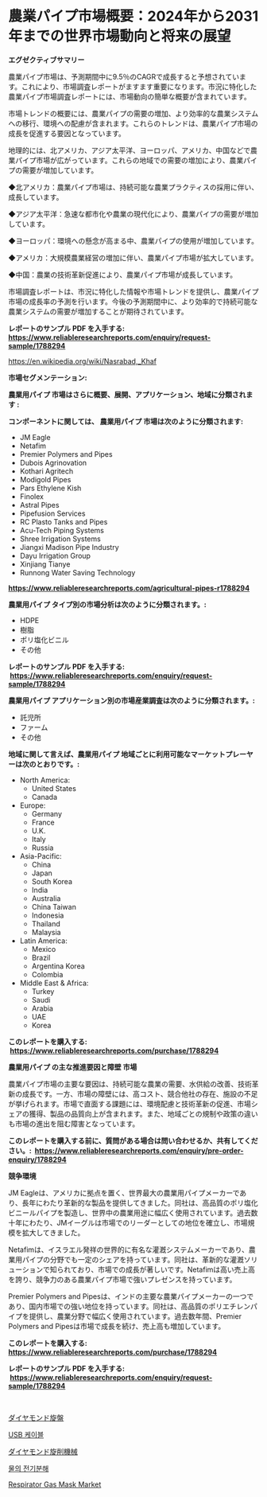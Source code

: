 <p><h1>農業パイプ市場概要：2024年から2031年までの世界市場動向と将来の展望</h1></p><p><strong>エグゼクティブサマリー</strong></p>
<p><p>農業パイプ市場は、予測期間中に9.5％のCAGRで成長すると予想されています。これにより、市場調査レポートがますます重要になります。市況に特化した農業パイプ市場調査レポートには、市場動向の簡単な概要が含まれています。</p><p>市場トレンドの概要には、農業パイプの需要の増加、より効率的な農業システムへの移行、環境への配慮が含まれます。これらのトレンドは、農業パイプ市場の成長を促進する要因となっています。</p><p>地理的には、北アメリカ、アジア太平洋、ヨーロッパ、アメリカ、中国などで農業パイプ市場が広がっています。これらの地域での需要の増加により、農業パイプの需要が増加しています。</p><p>◆北アメリカ：農業パイプ市場は、持続可能な農業プラクティスの採用に伴い、成長しています。</p><p>◆アジア太平洋：急速な都市化や農業の現代化により、農業パイプの需要が増加しています。</p><p>◆ヨーロッパ：環境への懸念が高まる中、農業パイプの使用が増加しています。</p><p>◆アメリカ：大規模農業経営の増加に伴い、農業パイプ市場が拡大しています。</p><p>◆中国：農業の技術革新促進により、農業パイプ市場が成長しています。</p><p>市場調査レポートは、市況に特化した情報や市場トレンドを提供し、農業パイプ市場の成長率の予測を行います。今後の予測期間中に、より効率的で持続可能な農業システムの需要が増加することが期待されています。</p></p>
<p><strong>レポートのサンプル PDF を入手する: <a href="https://www.reliableresearchreports.com/enquiry/request-sample/1788294">https://www.reliableresearchreports.com/enquiry/request-sample/1788294</a></strong></p>
<p><a href="https://en.wikipedia.org/wiki/Nasrabad,_Khaf">https://en.wikipedia.org/wiki/Nasrabad,_Khaf</a></p>
<p><strong>市場セグメンテーション:</strong></p>
<p><strong> 農業用パイプ 市場はさらに概要、展開、アプリケーション、地域に分類されます :</strong></p>
<p><strong>コンポーネントに関しては、 農業用パイプ 市場は次のように分類されます: &nbsp;</strong></p>
<p><ul><li>JM Eagle</li><li>Netafim</li><li>Premier Polymers and Pipes</li><li>Dubois Agrinovation</li><li>Kothari Agritech</li><li>Modigold Pipes</li><li>Pars Ethylene Kish</li><li>Finolex</li><li>Astral Pipes</li><li>Pipefusion Services</li><li>RC Plasto Tanks and Pipes</li><li>Acu-Tech Piping Systems</li><li>Shree Irrigation Systems</li><li>Jiangxi Madison Pipe Industry</li><li>Dayu Irrigation Group</li><li>Xinjiang Tianye</li><li>Runnong Water Saving Technology</li></ul></p>
<p><strong><a href="https://www.reliableresearchreports.com/agricultural-pipes-r1788294">https://www.reliableresearchreports.com/agricultural-pipes-r1788294</a></strong></p>
<p><strong> 農業用パイプ タイプ別の市場分析は次のように分類されます。:</strong></p>
<p><ul><li>HDPE</li><li>樹脂</li><li>ポリ塩化ビニル</li><li>その他</li></ul></p>
<p><strong>レポートのサンプル PDF を入手する: &nbsp;<a href="https://www.reliableresearchreports.com/enquiry/request-sample/1788294">https://www.reliableresearchreports.com/enquiry/request-sample/1788294</a></strong></p>
<p><strong> 農業用パイプ アプリケーション別の市場産業調査は次のように分類されます。:</strong></p>
<p><ul><li>託児所</li><li>ファーム</li><li>その他</li></ul></p>
<p><strong>地域に関して言えば、農業用パイプ 地域ごとに利用可能なマーケットプレーヤーは次のとおりです。:</strong></p>
<p><ul>
    <li>
        North America:
        <ul>
            <li>United States</li>
            <li>Canada</li>
        </ul>
    </li>
    <li>
        Europe:
        <ul>
            <li>Germany</li>
            <li>France</li>
            <li>U.K.</li>
            <li>Italy</li>
            <li>Russia</li>
        </ul>
    </li>
    <li>
        Asia-Pacific:
        <ul>
            <li>China</li>
            <li>Japan</li>
            <li>South Korea</li>
            <li>India</li>
            <li>Australia</li>
            <li>China Taiwan</li>
            <li>Indonesia</li>
            <li>Thailand</li>
            <li>Malaysia</li>
        </ul>
    </li>
    <li>
        Latin America:
        <ul>
            <li>Mexico</li>
            <li>Brazil</li>
            <li>Argentina Korea</li>
            <li>Colombia</li>
        </ul>
    </li>
    <li>
        Middle East & Africa:
        <ul>
            <li>Turkey</li>
            <li>Saudi</li>
            <li>Arabia</li>
            <li>UAE</li>
            <li>Korea</li>
        </ul>
    </li>
    </ul></p>
<p><strong>このレポートを購入する: &nbsp;<a href="https://www.reliableresearchreports.com/purchase/1788294">https://www.reliableresearchreports.com/purchase/1788294</a></strong></p>
<p><strong>農業用パイプ の主な推進要因と障壁 市場</strong></p>
<p><p>農業パイプ市場の主要な要因は、持続可能な農業の需要、水供給の改善、技術革新の成長です。一方、市場の障壁には、高コスト、競合他社の存在、施設の不足が挙げられます。市場で直面する課題には、環境配慮と技術革新の促進、市場シェアの獲得、製品の品質向上が含まれます。また、地域ごとの規制や政策の違いも市場の進出を阻む障害となっています。</p></p>
<p><strong>このレポートを購入する前に、質問がある場合は問い合わせるか、共有してください。:&nbsp; <a href="https://www.reliableresearchreports.com/enquiry/pre-order-enquiry/1788294">https://www.reliableresearchreports.com/enquiry/pre-order-enquiry/1788294</a></strong></p>
<p><strong>競争環境</strong></p>
<p><p>JM Eagleは、アメリカに拠点を置く、世界最大の農業用パイプメーカーであり、長年にわたり革新的な製品を提供してきました。同社は、高品質のポリ塩化ビニールパイプを製造し、世界中の農業用途に幅広く使用されています。過去数十年にわたり、JMイーグルは市場でのリーダーとしての地位を確立し、市場規模を拡大してきました。</p><p>Netafimは、イスラエル発祥の世界的に有名な灌漑システムメーカーであり、農業用パイプの分野でも一定のシェアを持っています。同社は、革新的な灌漑ソリューションで知られており、市場での成長が著しいです。Netafimは高い売上高を誇り、競争力のある農業パイプ市場で強いプレゼンスを持っています。</p><p>Premier Polymers and Pipesは、インドの主要な農業パイプメーカーの一つであり、国内市場での強い地位を持っています。同社は、高品質のポリエチレンパイプを提供し、農業分野で幅広く使用されています。過去数年間、Premier Polymers and Pipesは市場で成長を続け、売上高も増加しています。</p></p>
<p><strong>このレポートを購入する: &nbsp; <a href="https://www.reliableresearchreports.com/purchase/1788294">https://www.reliableresearchreports.com/purchase/1788294</a></strong></p>
<p><strong>レポートのサンプル PDF を入手する: &nbsp;<a href="https://www.reliableresearchreports.com/enquiry/request-sample/1788294">https://www.reliableresearchreports.com/enquiry/request-sample/1788294</a></strong><strong></strong></p>
<p>&nbsp;</p>
<p><p><a href="https://medium.com/@khkjaxbn36/2024%E5%B9%B4%E3%81%8B%E3%82%892031%E5%B9%B4%E3%81%BE%E3%81%A7%E3%81%AE%E3%83%80%E3%82%A4%E3%83%A4%E3%83%A2%E3%83%B3%E3%83%89%E3%82%BF%E3%83%BC%E3%83%8B%E3%83%B3%E3%82%B0%E6%97%8B%E7%9B%A4%E5%B8%82%E5%A0%B4%E3%81%AE%E6%88%90%E9%95%B7%E8%A6%8B%E9%80%9A%E3%81%97%E3%81%AF-%E5%B8%82%E5%A0%B4%E3%81%AE%E3%83%88%E3%83%AC%E3%83%B3%E3%83%89%E5%88%86%E6%9E%90%E3%81%AB%E3%82%88%E3%81%A3%E3%81%A6%E3%82%A2%E3%83%97%E3%83%AA%E3%82%B1%E3%83%BC%E3%82%B7%E3%83%A7%E3%83%B3-%E5%9C%B0%E5%9F%9F%E3%81%AE%E8%A6%8B%E9%80%9A%E3%81%97%E3%81%A8%E5%8F%8E%E7%9B%8A%E3%81%8C9-5-%E3%81%AEcagr%E3%81%A7%E6%8E%A8%E5%AE%9A%E3%81%95%E3%82%8C%E3%81%A6%E3%81%84%E3%81%BE%E3%81%99-ee14070d307f">ダイヤモンド旋盤</a></p><p><a href="https://medium.com/@mujgankortalih/usb-%EC%BC%80%EC%9D%B4%EB%B8%94-%EC%8B%9C%EC%9E%A5-%EC%A0%90%EC%9C%A0%EC%9C%A8-%EB%B0%8F-%EC%8B%9C%EC%9E%A5-%EB%B6%84%EC%84%9D-%EC%84%B1%EC%9E%A5-%EB%8F%99%ED%96%A5-%EB%B0%8F-2024%EB%85%84-2031%EB%85%84-%EA%B8%B0%EA%B0%84-%EC%98%88%EC%B8%A1-447ab8c1d857">USB 케이블</a></p><p><a href="https://medium.com/@khkjaxbn36/%E3%82%B0%E3%83%AD%E3%83%BC%E3%83%90%E3%83%AB%E3%83%80%E3%82%A4%E3%83%A4%E3%83%A2%E3%83%B3%E3%83%89%E3%82%BF%E3%83%BC%E3%83%8B%E3%83%B3%E3%82%B0%E3%83%9E%E3%82%B7%E3%83%B3%E5%B8%82%E5%A0%B4%E3%81%AF-2024%E5%B9%B4%E3%81%8B%E3%82%892031%E5%B9%B4%E3%81%BE%E3%81%A7%E3%81%AE%E6%9C%9F%E9%96%93%E3%81%AB-%E5%B9%B4%E5%B9%B3%E5%9D%87%E6%88%90%E9%95%B7%E7%8E%876-3-%E3%81%A7%E6%88%90%E9%95%B7%E3%81%99%E3%82%8B%E3%81%A8%E4%BA%88%E6%B8%AC%E3%81%95%E3%82%8C%E3%81%A6%E3%81%84%E3%81%BE%E3%81%99-74939f6967b4">ダイヤモンド旋削機械</a></p><p><a href="https://github.com/giancarlo642004/Market-Research-Report-List-2/blob/main/217283133772.md">물의 전기분해</a></p><p><a href="https://medium.com/@liam.mcgrath5645/respirator-gas-mask-market-size-share-analysis-growth-trends-forecast-2024-2031-bfa376d76061">Respirator Gas Mask Market</a></p></p>